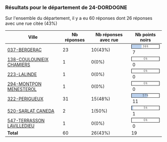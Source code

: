 ### Résultats pour le département de 24-DORDOGNE

Sur l'ensemble du département, il y a eu 60 réponses dont 26 réponses avec une rue citée (43%)

| Ville | Nb réponses | Nb réponses avec rue | Nb points noirs |
|-------------|-------------|----------------------|-----------------|
|<a href='037-BERGERAC.md'>037-BERGERAC</a>|23|10(43%)|<img src="../../img/bar_36.gif" />&nbsp;7|
|<a href='138-COULOUNIEIX CHAMIERS.md'>138-COULOUNIEIX CHAMIERS</a>|1|0(0%)|<img src="../../img/bar_0.gif" />&nbsp;0|
|<a href='223-LALINDE.md'>223-LALINDE</a>|1|0(0%)|<img src="../../img/bar_0.gif" />&nbsp;0|
|<a href='294-MONTPON MENESTEROL.md'>294-MONTPON MENESTEROL</a>|1|0(0%)|<img src="../../img/bar_0.gif" />&nbsp;0|
|<a href='322-PERIGUEUX.md'>322-PERIGUEUX</a>|31|15(48%)|<img src="../../img/bar_57.gif" />&nbsp;11|
|<a href='520-SARLAT CANEDA.md'>520-SARLAT CANEDA</a>|2|1(50%)|<img src="../../img/bar_5.gif" />&nbsp;1|
|<a href='547-TERRASSON LAVILLEDIEU.md'>547-TERRASSON LAVILLEDIEU</a>|1|0(0%)|<img src="../../img/bar_0.gif" />&nbsp;0|
| **Total** |60|26(43%)|19|
